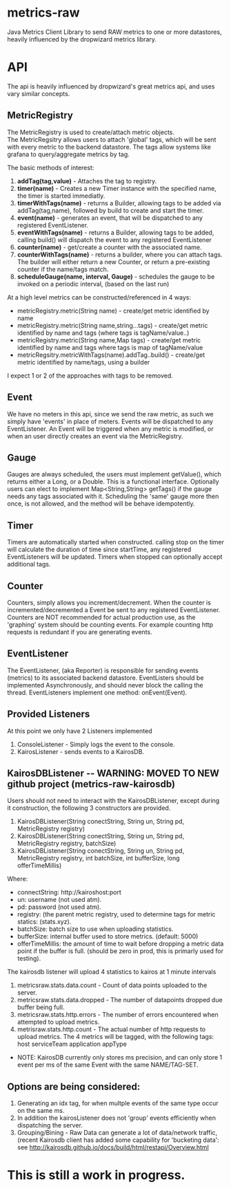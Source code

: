 # metrics-raw
Java Metrics Client Library to send RAW metrics to one or more datastores, heavily influenced by the dropwizard metrics library.

# API
The api is heavily influenced by dropwizard's great metrics api, and uses vary similar concepts.

## MetricRegistry
The MetricRegistry is used to create/attach metric objects.  
The MetricRegsitry allows users to attach 'global' tags, which will be sent with every metric to the backend datastore.
The tags allow systems like grafana to query/aggregate metrics by tag.

The basic methods of interest:

1. **addTag(tag,value)** - Attaches the tag to registry.
2. **timer(name)**  - Creates a new Timer instance with the specified name, the timer is started immediatly.
3. **timerWithTags(name)** - returns a Builder, allowing tags to be added via addTag(tag,name), followed by build to create and start the timer.
4. **event(name)** - generates an event, that will be dispatched to any registered EventListener.
5. **eventWithTags(name)** - returns a Builder, allowing tags to be added, calling build() will dispatch the event to any registered EventListener
6. **counter(name)** - get/create a counter with the associated name.
7. **counterWithTags(name)** - returns a builder, where you can attach tags.  The builder will either return a new Counter, or return a pre-existing counter if the name/tags match.
8. **scheduleGauge(name, interval, Gauge)** - schedules the gauge to be invoked on a periodic interval, (based on the last run) 

At a high level metrics can be constructed/referenced in 4 ways:

* metricRegistry.metric(String name) - create/get metric identified by name
* metricRegistry.metric(String name,string...tags) - create/get metric identified by name and tags (where tags is tagName/value..)
* metricRegistry.metric(String name,Map tags) - create/get metric identified by name and tags where tags is map of tagName/value
* metricRegsitry.metricWithTags(name).addTag..build() - create/get metric identified by name/tags, using a builder 

I expect 1 or 2 of the approaches with tags to be removed.

## Event
We have no meters in this api, since we send the raw metric, as such we simply have 'events' in place of meters.
Events will be dispatched to any EventListener.  An Event will be triggered when any metric is modified, or when an user directly creates an event via the MetricRegistry.

## Gauge
Gauges are always scheduled, the users must implement getValue(), which returns either a Long, or a Double.  This is a functional interface.  Optionally users can elect to implement Map<String,String> getTags() if the gauge needs any tags associated with it.
Scheduling the 'same' gauge more then once, is not allowed, and the method will be behave idempotently.

## Timer
Timers are automatically started when constructed.  calling stop on the timer will calculate the duration of time since startTime, any registered EventListeners will be updated.
Timers when stopped can optionally accept additional tags.

## Counter
Counters, simply allows you increment/decrement.  When the counter is incremented/decremented a Event be sent to any registered EventListener.  Counters are NOT recommended for actual production use, as the 'graphing' system should be counting events.
For example counting http requests is redundant if you are generating events.

## EventListener
The EventListener, (aka Reporter) is responsible for sending events (metrics) to its associated backend datastore.
EventListers should be implemented Asynchronously, and should never block the calling the thread.
EventListeners implement one method: onEvent(Event).

## Provided Listeners
At this point we only have 2 Listeners implemented

1. ConsoleListener - Simply logs the event to the console.
2. KairosListener - sends events to a KairosDB.

## KairosDBListener -- WARNING: MOVED TO NEW github project (metrics-raw-kairosdb)
Users should not need to interact with the KairosDBListener, except during it construction, the following 3 constructors are provided.

1. KairosDBListener(String conectString, String un, String pd, MetricRegistry registry)
2. KairosDBListener(String conectString, String un, String pd, MetricRegistry registry, batchSize)
3. KairosDBListener(String conectString, String un, String pd, MetricRegistry registry, int batchSize, int bufferSize, long offerTimeMillis)

Where: 
* connectString: http://kairoshost:port
* un: username (not used atm).
* pd: password (not used atm).
* registry: (the parent metric registry, used to determine tags for metric statics: (stats.xyz).
* batchSize: batch size to use when uploading statistics.
* bufferSize: internal buffer used to store metrics. (default: 5000)
* offerTimeMillis: the amount of time to wait before dropping a metric data point if the buffer is full.  (should be zero in prod, this is primarly used for testing).

The kairosdb listener will upload 4 statistics to kairos at 1 minute intervals
1. metricsraw.stats.data.count - Count of data points uploaded to the server.
2. metricsraw.stats.data.dropped - The number of datapoints dropped due buffer being full.
3. metricsraw.stats.http.errors - The number of errors encountered when attempted to upload metrics.
4. metrisraw.stats.http.count - The actual number of http requests to upload metrics.
The 4 metrics will be tagged, with the following tags:
host
serviceTeam
application
appType


* NOTE: KairosDB currently only stores ms precision, and can only store 1 event per ms of the same Event with the same NAME/TAG-SET.  

## Options are being considered: 

1. Generating an idx tag, for when multple events of the same type occur on the same ms.
2. In addition the kairosListener does not 'group' events efficiently when dispatching the server.
3. Grouping/Bining - Raw Data can generate a lot of data/network traffic, (recent Kairosdb client has added some capability for 'bucketing data': see  http://kairosdb.github.io/docs/build/html/restapi/Overview.html

# This is still a work in progress.

